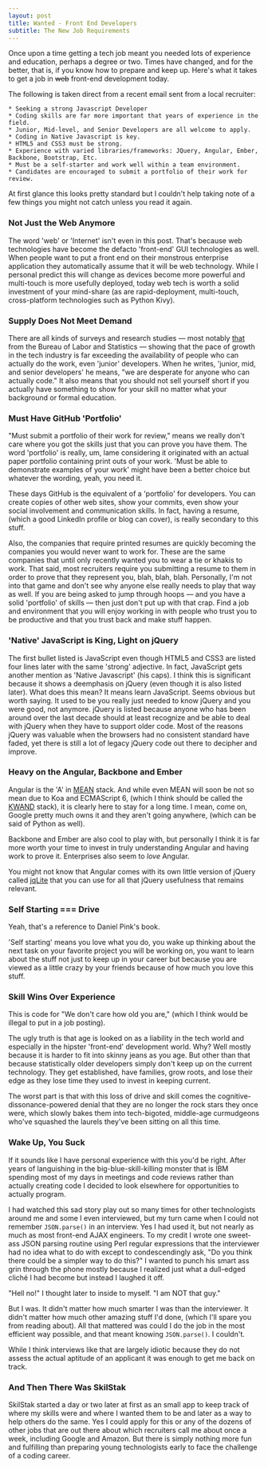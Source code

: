 ```yaml
---
layout: post
title: Wanted - Front End Developers
subtitle: The New Job Requirements
---
```


Once upon a time getting a tech job meant you needed lots of experience
and education, perhaps a degree or two. Times have changed, and for the
better, that is, if you know how to prepare and keep up. Here's what it
takes to get a job in ~~web~~ front-end development today.

The following is taken direct from a recent email sent from a local
recruiter:

    * Seeking a strong Javascript Developer
    * Coding skills are far more important that years of experience in the field. 
    * Junior, Mid-level, and Senior Developers are all welcome to apply.
    * Coding in Native Javascript is key.
    * HTML5 and CSS3 must be strong.
    * Experience with varied libraries/frameworks: JQuery, Angular, Ember, Backbone, Bootstrap, Etc.
    * Must be a self-starter and work well within a team environment.
    * Candidates are encouraged to submit a portfolio of their work for review.

At first glance this looks pretty standard but I couldn't help taking
note of a few things you might not catch unless you read it again.

### Not Just the Web Anymore

The word 'web' or 'Internet' isn't even in this post. That's because
web technologies have become the defacto 'front-end' GUI technologies
as well. When people want to put a front end on their monstrous
enterprise application they automatically assume that it will be web
technology. While I personal predict this will change as devices become
more powerful and multi-touch is more usefully deployed, today web tech
is worth a solid investment of your mind-share (as are rapid-deployment,
multi-touch, cross-platform technologies such as Python Kivy).

### Supply Does Not Meet Demand

There are all kinds of surveys and research studies &mdash; most notably
[that](http://www.bls.gov/) from the Bureau of Labor and Statistics
&mdash; showing that the pace of growth in the tech industry is far
exceeding the availability of people who can actually do the work, even
'junior' developers. When he writes, 'junior, mid, and senior developers'
he means, "we are desperate for anyone who can actually code." It also
means that you should not sell yourself short if you actually have
something to show for your skill no matter what your background or
formal education.

### Must Have GitHub 'Portfolio'

"Must submit a portfolio of their work for review," means we really
don't care where you got the skills just that you can prove you have
them. The word 'portfolio' is really, um, lame considering it
originated with an actual paper portfolio containing print outs of
your work. 'Must be able to demonstrate examples of your work' might
have been a better choice but whatever the wording, yeah, you need it.

These days GitHub is the equivalent of a 'portfolio' for developers.
You can create copies of other web sites, show your commits, even show
your social involvement and communication skills. In fact, having a
resume, (which a good LinkedIn profile or blog can cover), is really
secondary to this stuff.

Also, the companies that require printed resumes are quickly becoming
the companies you would never want to work for. These are the same
companies that until only recently wanted you to wear a tie or
khakis to work. That said, most recruiters require you submitting
a resume to them in order to prove that they represent you, blah,
blah, blah. Personally, I'm not into that game and don't see why
anyone else really needs to play that way as well. If you are being
asked to jump through hoops &mdash; and you have a solid 'portfolio'
of skills &mdash; then just don't put up with that crap. Find a job
and environment that you will enjoy working in with people who trust
you to be productive and that you trust back and make stuff happen.

### 'Native' JavaScript is King, Light on jQuery

The first bullet listed is JavaScript even though HTML5 and CSS3 are
listed four lines later with the same 'strong' adjective. In fact,
JavaScript gets another mention as 'Native Javascript' (his caps). I
think this is significant because it shows a deemphasis on jQuery (even
though it is also listed later). What does this mean? It means learn
JavaScript. Seems obvious but worth saying. It used to be you really
just needed to know jQuery and you were good, not anymore. jQuery is
listed because anyone who has been around over the last decade should
at least recognize and be able to deal with jQuery when they have to
support older code.  Most of the reasons jQuery was valuable when the
browsers had no consistent standard have faded, yet there is still a
lot of legacy jQuery code out there to decipher and improve.

### Heavy on the Angular, Backbone and Ember

Angular is the 'A' in [MEAN](http://mean.io/) stack. And while even MEAN will soon be not
so mean due to Koa and ECMAScript 6, (which I think should be called the
[KWAND](http://kwand.io) stack), it is clearly here to stay for a long
time. I mean, come on, Google pretty much owns it and they aren't
going anywhere, (which can be said of Python as well).

Backbone and Ember are also cool to play with, but personally I think
it is far more worth your time to invest in truly understanding Angular
and having work to prove it. Enterprises also seem to *love* Angular.

You might not know that Angular comes
with its own little version of jQuery called
[jqLite](https://docs.angularjs.org/api/ng/function/angular.element)
that you can use for all that jQuery usefulness that remains relevant.

### Self Starting === Drive

Yeah, that's a reference to Daniel Pink's book.

'Self starting' means you love what you do, you wake up thinking about
the next task on your favorite project you will be working on, you
want to learn about the stuff not just to keep up in your career but
because you are viewed as a little crazy by your friends because of
how much you love this stuff.

### Skill Wins Over Experience

This is code for "We don't care how old you are," (which I think would
be illegal to put in a job posting).

The ugly truth is that age is looked on as a liability in the tech world
and especially in the hipster 'front-end' development world. Why? Well
mostly because it is harder to fit into skinny jeans as you age. But other
than that because statistically older developers simply don't keep up on
the current technology. They get established, have families, grow roots,
and lose their edge as they lose time they used to invest in keeping
current. 

The worst part is that with this loss of drive and skill comes
the cognitive-dissonance-powered denial that they are no longer the
rock stars they once were, which slowly bakes them into tech-bigoted,
middle-age curmudgeons who've squashed the laurels they've been sitting
on all this time.

### Wake Up, You Suck

If it sounds like I have personal experience with this you'd be right.
After years of languishing in the big-blue-skill-killing monster that
is IBM spending most of my days in meetings and code reviews rather than
actually creating code I decided to look elsewhere for opportunities to
actually program.

I had watched this sad story play out so many times for other
technologists around me and some I even interviewed, but my turn came
when I could not remember `JSON.parse()` in an interview. Yes I had
used it, but not nearly as much as most front-end AJAX engineers. To my
credit I wrote one sweet-ass JSON parsing routine using Perl regular
expressions that the interviewer had no idea what to do with
except to condescendingly ask, "Do you think there could be a simpler
way to do this?" I wanted to punch his smart ass grin through the phone
mostly because I realized just what a dull-edged cliché I had become
but instead I laughed it off.

"Hell no!" I thought later to inside to myself. "I am NOT that guy."

But I was. It didn't matter how much smarter I was than the
interviewer. It didn't matter how much other amazing stuff I'd done,
(which I'll spare you from reading about). All that mattered was could
I do the job in the most efficient way possible, and that meant knowing
`JSON.parse()`. I couldn't.

While I think interviews like that are largely idiotic because they do
not assess the actual aptitude of an applicant it was enough to get me
back on track. 

### And Then There Was SkilStak

SkilStak started a day or two later at first as an small app to keep
track of where my skills were and where I wanted them to be and later as
a way to help others do the same. Yes I could apply for this or any of
the dozens of other jobs that are out there about which recruiters call
me about once a week, including Google and Amazon. But there is simply
nothing more fun and fulfilling than preparing young technologists early
to face the challenge of a coding career.
